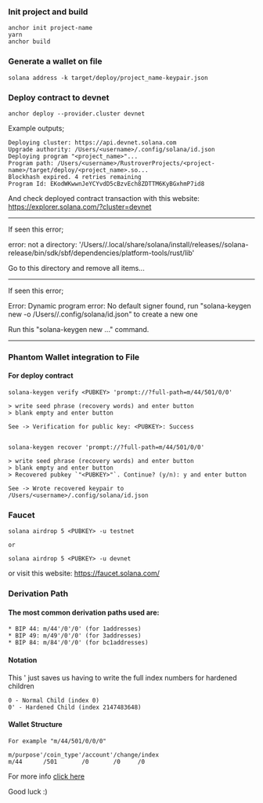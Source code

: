 
### Init project and build

```
anchor init project-name
yarn
anchor build
```

### Generate a wallet on file

```
solana address -k target/deploy/project_name-keypair.json
```

### Deploy contract to devnet
```
anchor deploy --provider.cluster devnet
```

Example outputs;
```
Deploying cluster: https://api.devnet.solana.com
Upgrade authority: /Users/<username>/.config/solana/id.json
Deploying program "<project_name>"...
Program path: /Users/<username>/RustroverProjects/<project-name>/target/deploy/<project_name>.so...
Blockhash expired. 4 retries remaining
Program Id: EKodWKwwnJeYCYvdD5cBzvEch8ZDTTM6KyBGxhmP7id8

```

And check deployed contract transaction with this website:
https://explorer.solana.com/?cluster=devnet


---
If seen this error;

error: not a directory: '/Users/<username>/.local/share/solana/install/releases/<version>/solana-release/bin/sdk/sbf/dependencies/platform-tools/rust/lib'

Go to this directory and remove all items...

---

If seen this error;

Error: Dynamic program error: No default signer found, run "solana-keygen new -o /Users/<username>/.config/solana/id.json" to create a new one

Run this "solana-keygen new ..." command.

---

### Phantom Wallet integration to File
#### For deploy contract

```
solana-keygen verify <PUBKEY> 'prompt://?full-path=m/44/501/0/0'

> write seed phrase (recovery words) and enter button
> blank empty and enter button

See -> Verification for public key: <PUBKEY>: Success


solana-keygen recover 'prompt://?full-path=m/44/501/0/0'

> write seed phrase (recovery words) and enter button
> blank empty and enter button
> Recovered pubkey `"<PUBKEY>"`. Continue? (y/n): y and enter button

See -> Wrote recovered keypair to /Users/<username>/.config/solana/id.json

```

### Faucet
```
solana airdrop 5 <PUBKEY> -u testnet

or

solana airdrop 5 <PUBKEY> -u devnet
```

or visit this website: https://faucet.solana.com/


### Derivation Path

#### The most common derivation paths used are:

```
* BIP 44: m/44'/0'/0' (for 1addresses)
* BIP 49: m/49'/0'/0' (for 3addresses)
* BIP 84: m/84'/0'/0' (for bc1addresses)
```

#### Notation

This ' just saves us having to write the full index numbers for hardened children

```
0 - Normal Child (index 0)
0' - Hardened Child (index 2147483648)
```

#### Wallet Structure

```
For example "m/44/501/0/0/0"

m/purpose'/coin_type'/account'/change/index
m/44      /501       /0       /0     /0
```

For more info [click here](https://learnmeabitcoin.com/technical/derivation-paths)

Good luck :)

